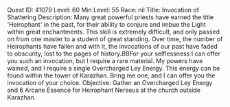 Quest ID: 41079
Level: 60
Min Level: 55
Race: nil
Title: Invocation of Shattering
Description: Many great powerful priests have earned the title 'Heirophant' in the past, for their ability to conjure and imbue the Light within great enchantments. This skill is extremely difficult, and only passed on from one master to a student of great standing. Over time, the number of Heirophants have fallen and with it, the invocations of our past have faded to obscurity, lost to the pages of history.$B$BFor your selflessness I can offer you such an invocation, but I require a rare material. My powers have wained, and I require a single Overcharged Ley Energy. This energy can be found within the tower of Karazhan. Bring me one, and I can offer you the invocation of your choice.
Objective: Gather an Overcharged Ley Energy and 6 Arcane Essence for Heirophant Nerseus at the church outside Karazhan.
